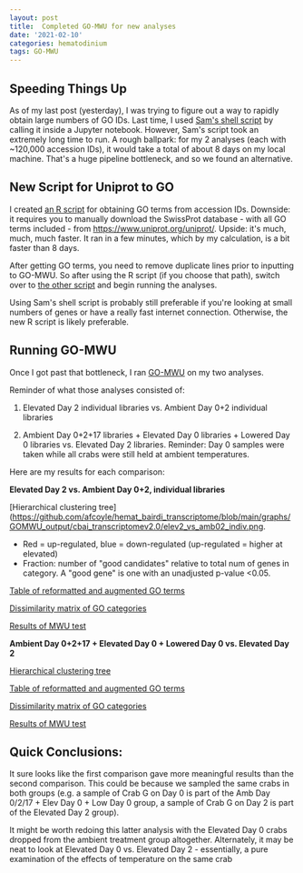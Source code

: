 ```yaml
---
layout: post
title:  Completed GO-MWU for new analyses
date: '2021-02-10'
categories: hematodinium
tags: GO-MWU
---
```


## Speeding Things Up

As of my last post (yesterday), I was trying to figure out a way to rapidly obtain large numbers of GO IDs. Last time, I used [Sam's shell script](https://github.com/RobertsLab/code/blob/master/script-box/uniprot2go.sh) by calling it inside a Jupyter notebook. However, Sam's script took an extremely long time to run. A rough ballpark: for my 2 analyses (each with ~120,000 accession IDs), it would take a total of about 8 days on my local machine. That's a huge pipeline bottleneck, and so we found an alternative.

## New Script for Uniprot to GO

I created [an R script](https://github.com/afcoyle/hemat_bairdi_transcriptome/blob/main/scripts/1_3_uniprot_to_GO.Rmd) for obtaining GO terms from accession IDs. Downside: it requires you to manually download the SwissProt database - with all GO terms included - from https://www.uniprot.org/uniprot/. Upside: it's much, much, much faster. It ran in a few minutes, which by my calculation, is a bit faster than 8 days.

After getting GO terms, you need to remove duplicate lines prior to inputting to GO-MWU. So after using the R script (if you choose that path), switch over to [the other script](https://github.com/afcoyle/hemat_bairdi_transcriptome/blob/main/scripts/1_4_eliminate_duplicates.ipynb) and begin running the analyses. 

Using Sam's shell script is probably still preferable if you're looking at small numbers of genes or have a really fast internet connection. Otherwise, the new R script is likely preferable.

## Running GO-MWU

Once I got past that bottleneck, I ran [GO-MWU](https://github.com/z0on/GO_MWU) on my two analyses. 

Reminder of what those analyses consisted of:

1. Elevated Day 2 individual libraries vs. Ambient Day 0+2 individual libraries

2. Ambient Day 0+2+17 libraries + Elevated Day 0 libraries + Lowered Day 0 libraries vs. Elevated Day 2 libraries. Reminder: Day 0 samples were taken while all crabs were still held at ambient temperatures.

Here are my results for each comparison:

**Elevated Day 2 vs. Ambient Day 0+2, individual libraries**

[Hierarchical clustering tree](https://github.com/afcoyle/hemat_bairdi_transcriptome/blob/main/graphs/GOMWU_output/cbai_transcriptomev2.0/elev2_vs_amb02_indiv.png.
- Red = up-regulated, blue = down-regulated (up-regulated = higher at elevated)
- Fraction: number of "good candidates" relative to total num of genes in category. A "good gene" is one with an unadjusted p-value <0.05.

[Table of reformatted and augmented GO terms](https://github.com/afcoyle/hemat_bairdi_transcriptome/blob/main/output/GO-MWU_output/cbai_transcriptomev2.0/elev2_vs_amb02_indiv_only/BP_elev2_vs_amb02_indiv_only_pvals.csv)

[Dissimilarity matrix of GO categories](https://github.com/afcoyle/hemat_bairdi_transcriptome/blob/main/output/GO-MWU_output/cbai_transcriptomev2.0/elev2_vs_amb02_indiv_only/dissim_BP_elev2_vs_amb02_indiv_only_pvals.csv_elev2_vs_amb02_indiv_only_GOIDs_norepeats.txt)

[Results of MWU test](https://github.com/afcoyle/hemat_bairdi_transcriptome/blob/main/output/GO-MWU_output/cbai_transcriptomev2.0/elev2_vs_amb02_indiv_only/MWU_BP_elev2_vs_amb02_indiv_only_pvals.csv)

**Ambient Day 0+2+17 + Elevated Day 0 + Lowered Day 0 vs. Elevated Day 2**

[Hierarchical clustering tree](https://github.com/afcoyle/hemat_bairdi_transcriptome/blob/main/graphs/GOMWU_output/cbai_transcriptomev2.0/amb0217_elev0_low0_vselev2.png)

[Table of reformatted and augmented GO terms](https://github.com/afcoyle/hemat_bairdi_transcriptome/blob/main/output/GO-MWU_output/cbai_transcriptomev2.0/amb0217_elev0_low0_vs_elev2/BP_amb0217_elev0_low0_vs_elev2_pvals.csv)

[Dissimilarity matrix of GO categories](https://github.com/afcoyle/hemat_bairdi_transcriptome/blob/main/output/GO-MWU_output/cbai_transcriptomev2.0/amb0217_elev0_low0_vs_elev2/dissim_BP_amb0217_elev0_low0_vs_elev2_pvals.csv_amb0217_elev0_low0_vs_elev2_GOIDs_norepeats.txt)

[Results of MWU test](https://github.com/afcoyle/hemat_bairdi_transcriptome/blob/main/output/GO-MWU_output/cbai_transcriptomev2.0/amb0217_elev0_low0_vs_elev2/MWU_BP_amb0217_elev0_low0_vs_elev2_pvals.csv)

## Quick Conclusions:

It sure looks like the first comparison gave more meaningful results than the second comparison. This could be because we sampled the same crabs in both groups (e.g. a sample of Crab G on Day 0 is part of the Amb Day 0/2/17 + Elev Day 0 + Low Day 0 group, a sample of Crab G on Day 2 is part of the Elevated Day 2 group).

It might be worth redoing this latter analysis with the Elevated Day 0 crabs dropped from the ambient treatment group altogether. Alternately, it may be neat to look at Elevated Day 0 vs. Elevated Day 2 - essentially, a pure examination of the effects of temperature on the same crab
